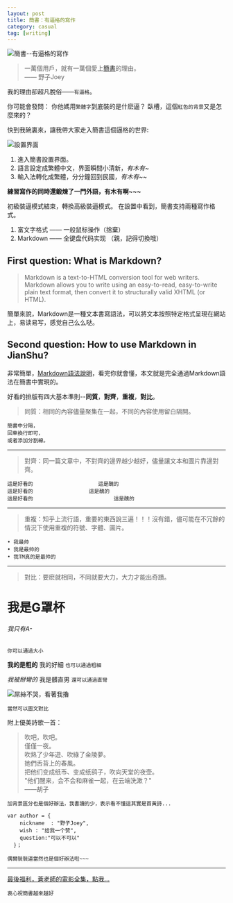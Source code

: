 ```yaml
---
layout: post
title: 簡書：有逼格的寫作
category: casual
tag: [writing]
---
```


<img src="{{site.baseurl}}/public/images/2015-08-13-1.png" alt="簡書--有逼格的寫作">

> 一萬個用戶，就有一萬個愛上[簡書](http://www.jianshu.com)的理由。<br />
  —— 野子Joey

我的理由卻超凡脫俗——`有逼格`。

你可能會發問：
你他媽用`繁體字`到底裝的是什麽逼？
臥槽，這個`紅色的背景`又是怎麼來的？

快到我碗裏來，讓我帶大家走入簡書這個逼格的世界:

<img src="{{site.baseurl}}/public/images/2015-08-13-2.png" alt="設置界面">

1. 進入簡書設置界面。
2. 語言設定成繁體中文，界面瞬間小清新，*有木有*~
3. 輸入法轉化成繁體，分分鐘回到民國，*有木有*~~

**練習寫作的同時還鍛煉了一門外語，有木有啊~~~**

初級裝逼模式結束，轉換高級裝逼模式。
在設置中看到，簡書支持兩種寫作格式。

1. 富文字格式 —— 一般鼠标操作（捨棄）
2. Markdown —— 全键盘代码实现 （親，記得切換哦）

## First question: What is Markdown?

> Markdown is a text-to-HTML conversion tool for web writers. Markdown allows you to write using an easy-to-read, easy-to-write plain text format, then convert it to structurally valid XHTML (or HTML).

簡單來說，Markdown是一種文本書寫語法，可以將文本按照特定格式呈現在網站上，易读易写，感觉自己么么哒。

## Second question: How to use Markdown in JianShu?

非常簡單，[Markdown語法說明](http://wowubuntu.com/markdown/)，看完你就會懂，本文就是完全通過Markdown語法在簡書中實現的。

好看的排版有四大基本準則--**同質**，**對齊**，**重複**，**對比**。

> 同質：相同的內容儘量聚集在一起，不同的內容使用留白隔開。

```
簡書中分隔，
回車換行即可，
或者添加分割線。
```

***

> 對齊：同一篇文章中，不對齊的邊界越少越好，儘量讓文本和圖片靠邊對齊。

```
這是好看的                     這是醜的
這是好看的                  這是醜的
這是好看的                          這是醜的
```
  
***

> 重複：知乎上流行語，重要的東西說三遍！！！沒有錯，儘可能在不冗餘的情況下使用重複的符號、字體、圖片。

```
• 我最帅
• 我是最帅的
• 我TM真的是最帅的
```

***

> 對比：要麽就相同，不同就要大力，大力才能出奇蹟。

# 我是G罩杯 
###### 我只有A-

`你可以通過大小`

**我的是粗的** 我的好細
`也可以通過粗細`

*我被掰彎的* 我是髒直男
`還可以通過直彎`

<img src="{{site.baseurl}}/public/images/2015-08-13-3.jpg" alt="屌絲不哭，看著我擼">

`當然可以圖文對比`

附上優美詩歌一首：

> 吹吧，吹吧。<br />
  僅僅一夜。<br />
  吹熟了少年遊、吹綠了金陵夢。<br />
  她們舌苔上的春風。<br />
  把他们变成纸币、变成纸鹞子，吹向天堂的夜壶。<br />
  "他们醒来，会不会和麻雀一起，在云端洗漱？"<br />
  ——胡子

`加背景區分也是個好辦法，我書讀的少，表示看不懂這其實是首黃詩...`


```javacript
var author = {
    nickname  : "野子Joey",
    wish : "给我一个赞",
    question:"可以不可以"
  }；
```

`偶爾裝裝逼當然也是個好辦法啦~~~`

***

[最後福利，蒼老師的電影全集，點我...](http://www.jianshu.com)

`衷心祝簡書越來越好`
